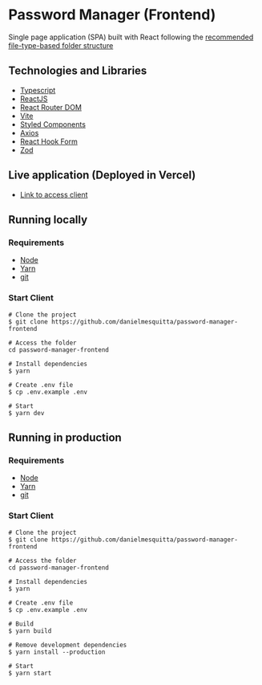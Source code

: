 # Password Manager (Frontend)

Single page application (SPA) built with React following the [recommended file-type-based folder structure](https://legacy.reactjs.org/docs/faq-structure.html#grouping-by-file-type)

## Technologies and Libraries

- [Typescript](https://www.typescriptlang.org/)
- [ReactJS](https://reactjs.org/)
- [React Router DOM](https://github.com/ReactTraining/react-router/tree/master/packages/react-router-dom)
- [Vite](https://vitejs.dev/)
- [Styled Components](https://styled-components.com/)
- [Axios](https://github.com/axios/axios)
- [React Hook Form](https://react-hook-form.com/)
- [Zod](https://zod.dev/)

## Live application (Deployed in Vercel)

- [Link to access client](https://passmanager.danielmesquitta.com)

## Running locally

### Requirements

- [Node](https://nodejs.org/en)
- [Yarn](https://yarnpkg.com/)
- [git](https://git-scm.com/)

### Start Client

```shell
# Clone the project
$ git clone https://github.com/danielmesquitta/password-manager-frontend

# Access the folder
cd password-manager-frontend

# Install dependencies
$ yarn

# Create .env file
$ cp .env.example .env

# Start
$ yarn dev
```

## Running in production

### Requirements

- [Node](https://nodejs.org/en)
- [Yarn](https://yarnpkg.com/)
- [git](https://git-scm.com/)

### Start Client

```shell
# Clone the project
$ git clone https://github.com/danielmesquitta/password-manager-frontend

# Access the folder
cd password-manager-frontend

# Install dependencies
$ yarn

# Create .env file
$ cp .env.example .env

# Build
$ yarn build

# Remove development dependencies
$ yarn install --production

# Start
$ yarn start
```

